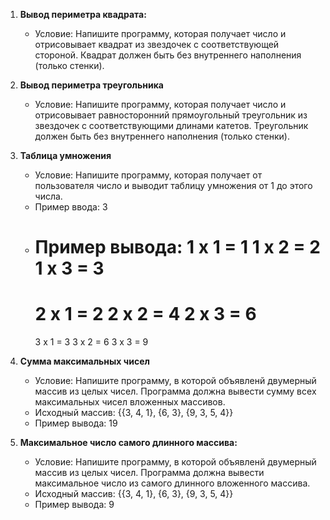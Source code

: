 1. **Вывод периметра квадрата:**
   - Условие: Напишите программу, которая получает число и отрисовывает квадрат из звездочек с соответствующей стороной. Квадрат должен быть без внутреннего наполнения (только стенки). 

2. **Вывод периметра треугольника**
   - Условие: Напишите программу, которая получает число и отрисовывает равносторонний прямоугольный треугольник из звездочек с соответствующими длинами катетов. Треугольник должен быть без внутреннего наполнения (только стенки). 

3. **Таблица умножения**
   - Условие: Напишите программу, которая получает от пользователя число и выводит таблицу умножения от 1 до этого числа. 
   - Пример ввода: 3
   - Пример вывода: 
      1 x 1 = 1
      1 x 2 = 2
      1 x 3 = 3
      =========
      2 x 1 = 2
      2 x 2 = 4
      2 x 3 = 6
      =========
      3 x 1 = 3
      3 x 2 = 6
      3 x 3 = 9


4. **Сумма максимальных чисел**
   - Условие: Напишите программу, в которой объявленй двумерный массив из целых чисел. Программа должна вывести сумму всех максимальных чисел вложенных массивов.
   - Исходный массив: {{3, 4, 1}, {6, 3}, {9, 3, 5, 4}}
   - Пример вывода: 19

5. **Максимальное число самого длинного массива:**
   - Условие: Напишите программу, в которой объявленй двумерный массив из целых чисел. Программа должна вывести максимальное число из самого длинного вложенного массива.
   - Исходный массив: {{3, 4, 1}, {6, 3}, {9, 3, 5, 4}}
   - Пример вывода: 9